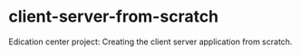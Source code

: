 # client-server-from-scratch
Edication center project: Creating the client server application from scratch.
